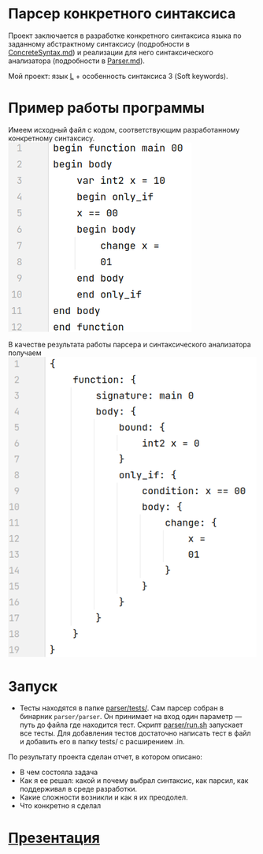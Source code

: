 # Парсер конкретного синтаксиса

Проект заключается в разработке конкретного синтаксиса языка по заданному абстрактному синтаксису (подробности в [ConcreteSyntax.md](tasks/ConcreteSyntax.md)) и реализации для него синтаксического анализатора (подробности в [Parser.md](tasks/Parser.md)).

Мой проект: язык [L](lang/L.md) + особенность синтаксиса 3 (Soft keywords).

# Пример работы программы

Имеем исходный файл с кодом, соответствующим разработанному конкретному синтаксису.
![](program.png)

В качестве результата работы парсера и синтаксического анализатора получаем
![](result.png)

# Запуск

   * Тесты находятся в папке [parser/tests/](parser/tests/). Сам парсер собран в бинарник `parser/parser`. Он принимает на вход один параметр — путь до файла где находится тест. Скрипт [parser/run.sh](parser/run.sh) запускает все тесты. Для добавления тестов достаточно написать тест в файл и добавить его в папку tests/ с расширением .in.


По результату проекта сделан отчет, в котором описано:

* В чем состояла задача
* Как я ее решал: какой и почему выбрал синтаксис, как парсил, как поддерживал в среде разработки.
* Какие сложности возникли и как я их преодолел.
* Что конкретно я сделал

# [Презентация](https://docs.google.com/presentation/d/1_xMy53HWEKPJ2RjHdZdF30-LSLk0g5KG1ioNPfFz7lk/edit?usp=sharing)
